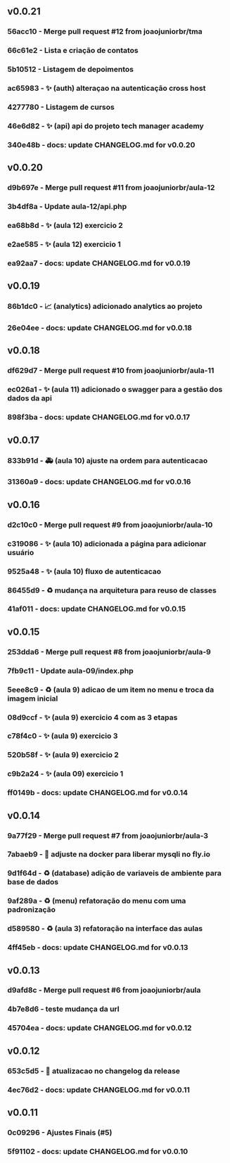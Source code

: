 
## v0.0.21

### 56acc10 - Merge pull request #12 from joaojuniorbr/tma

### 66c61e2 - Lista e criação de contatos

### 5b10512 - Listagem de depoimentos

### ac65983 - :sparkles: (auth) alteraçao na autenticação cross host

### 4277780 - Listagem de cursos

### 46e6d82 - :sparkles: (api) api do projeto tech manager academy

### 340e48b - docs: update CHANGELOG.md for v0.0.20

## v0.0.20

### d9b697e - Merge pull request #11 from joaojuniorbr/aula-12

### 3b4df8a - Update aula-12/api.php

### ea68b8d - :sparkles: (aula 12) exercicio 2

### e2ae585 - :sparkles: (aula 12) exercicio 1

### ea92aa7 - docs: update CHANGELOG.md for v0.0.19

## v0.0.19

### 86b1dc0 - :chart_with_upwards_trend: (analytics) adicionado analytics ao projeto

### 26e04ee - docs: update CHANGELOG.md for v0.0.18

## v0.0.18

### df629d7 - Merge pull request #10 from joaojuniorbr/aula-11

### ec026a1 - :sparkles: (aula 11) adicionado o swagger para a gestão dos dados da api

### 898f3ba - docs: update CHANGELOG.md for v0.0.17

## v0.0.17

### 833b91d - :ambulance: (aula 10) ajuste na ordem para autenticacao

### 31360a9 - docs: update CHANGELOG.md for v0.0.16

## v0.0.16

### d2c10c0 - Merge pull request #9 from joaojuniorbr/aula-10

### c319086 - :sparkles: (aula 10) adicionada a página para adicionar usuário

### 9525a48 - :sparkles: (aula 10) fluxo de autenticacao

### 86455d9 - :recycle: mudança na arquitetura para reuso de classes

### 41af011 - docs: update CHANGELOG.md for v0.0.15

## v0.0.15

### 253dda6 - Merge pull request #8 from joaojuniorbr/aula-9

### 7fb9c11 - Update aula-09/index.php

### 5eee8c9 - :recycle: (aula 9) adicao de um item no menu e troca da imagem inicial

### 08d9ccf - :sparkles: (aula 9) exercicio 4 com as 3 etapas

### c78f4c0 - :sparkles: (aula 9) exercicio 3

### 520b58f - :sparkles: (aula 9) exercicio 2

### c9b2a24 - :sparkles: (aula 09) exercicio 1

### ff0149b - docs: update CHANGELOG.md for v0.0.14

## v0.0.14

### 9a77f29 - Merge pull request #7 from joaojuniorbr/aula-3

### 7abaeb9 - :rocket: adjuste na docker para liberar mysqli no fly.io

### 9d1f64d - :recycle: (database) adição de variaveis de ambiente para base de dados

### 9af289a - :recycle: (menu) refatoração do menu com uma padronização

### d589580 - :recycle: (aula 3) refatoração na interface das aulas

### 4ff45eb - docs: update CHANGELOG.md for v0.0.13

## v0.0.13

### d9afd8c - Merge pull request #6 from joaojuniorbr/aula

### 4b7e8d6 - teste mudança da url

### 45704ea - docs: update CHANGELOG.md for v0.0.12

## v0.0.12

### 653c5d5 - :construction_worker: atualizacao no changelog da release

### 4ec76d2 - docs: update CHANGELOG.md for v0.0.11

## v0.0.11

### 0c09296 - Ajustes Finais (#5)

### 5f91102 - docs: update CHANGELOG.md for v0.0.10
